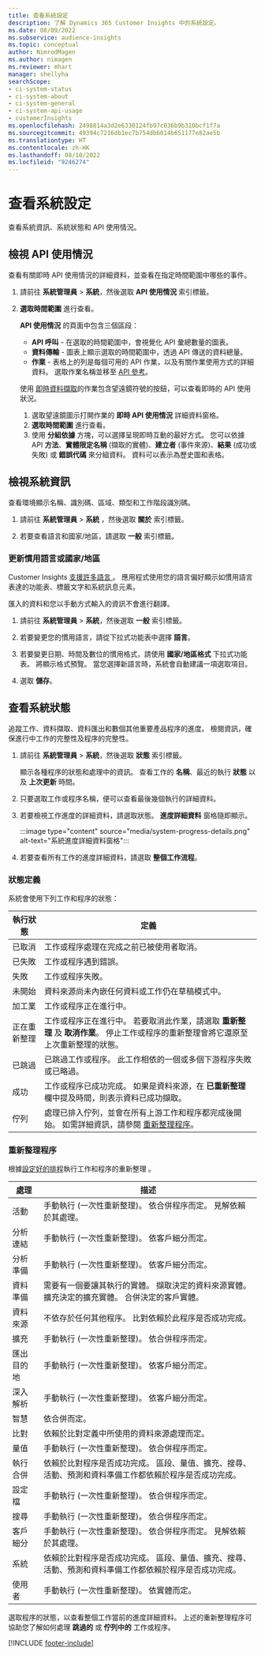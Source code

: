 ```yaml
---
title: 查看系統設定
description: 了解 Dynamics 365 Customer Insights 中的系統設定。
ms.date: 08/09/2022
ms.subservice: audience-insights
ms.topic: conceptual
author: NimrodMagen
ms.author: nimagen
ms.reviewer: mhart
manager: shellyha
searchScope:
- ci-system-status
- ci-system-about
- ci-system-general
- ci-system-api-usage
- customerInsights
ms.openlocfilehash: 2498814a3d2e6330124fb97c036b9b310bcf1f7a
ms.sourcegitcommit: 49394c7216db1ec7b754db6014b651177e82ae5b
ms.translationtype: HT
ms.contentlocale: zh-HK
ms.lasthandoff: 08/10/2022
ms.locfileid: "9246274"
---
```

# <a name="view-system-configuration"></a>查看系統設定

查看系統資訊、系統狀態和 API 使用情況。

## <a name="view-api-usage"></a>檢視 API 使用情況

查看有關即時 API 使用情況的詳細資料，並查看在指定時間範圍中哪些的事件。

1. 請前往 **系統管理員** > **系統**，然後選取 **API 使用情況** 索引標籤。

1. **選取時間範圍** 進行查看。

   **API 使用情況** 的頁面中包含三個區段：

   - **API 呼叫** - 在選取的時間範圍中，會視覺化 API 彙總數量的圖表。
   - **資料傳輸** - 圖表上顯示選取的時間範圍中，透過 API 傳送的資料總量。
   - **作業** - 表格上的列是每個可用的 API 作業，以及有關作業使用方式的詳細資料。 選取作業名稱並移至 [API 參考](https://developer.ci.ai.dynamics.com/api-details#api=CustomerInsights&operation=Get-all-instances)。

   使用 [即時資料擷取](real-time-data-ingestion.md)的作業包含望遠鏡符號的按鈕，可以查看即時的 API 使用狀況。

   1. 選取望遠鏡圖示打開作業的 **即時 API 使用情況** 詳細資料窗格。
   1. **選取時間範圍** 進行查看。
   1. 使用 **分組依據** 方塊，可以選擇呈現即時互動的最好方式。 您可以依據 API **方法**、**實體限定名稱** (擷取的實體)、**建立者** (事件來源)、**結果** (成功或失敗) 或 **錯誤代碼** 來分組資料。 資料可以表示為歷史圖和表格。

## <a name="view-system-information"></a>檢視系統資訊

查看環境顯示名稱、識別碼、區域、類型和工作階段識別碼。

1. 請前往 **系統管理員** > **系統** ，然後選取 **關於** 索引標籤。

1. 若要查看語言和國家/地區，請選取 **一般** 索引標籤。

### <a name="update-preferred-language-or-countryregion"></a>更新慣用語言或國家/地區

Customer Insights [支援許多語言 ](/dynamics365/get-started/availability)。 應用程式使用您的語言偏好顯示如慣用語言表達的功能表、標籤文字和系統訊息元素。

匯入的資料和您以手動方式輸入的資訊不會進行翻譯。

1. 請前往 **系統管理員** > **系統**，然後選取 **一般** 索引標籤。

1. 若要變更您的慣用語言，請從下拉式功能表中選擇 **語言**。

1. 若要變更日期、時間及數位的慣用格式，請使用 **國家/地區格式** 下拉式功能表。 將顯示格式預覽。 當您選擇新語言時，系統會自動建議一項選取項目。

1. 選取 **儲存**。

## <a name="view-system-status"></a>查看系統狀態

追蹤工作、資料擷取、資料匯出和數個其他重要產品程序的進度。 檢閱資訊，確保進行中工作的完整性及程序的完整性。

1. 請前往 **系統管理員** > **系統**，然後選取 **狀態** 索引標籤。

   顯示各種程序的狀態和處理中的資訊。 查看工作的 **名稱**、最近的執行 **狀態** 以及 **上次更新** 時間。

1. 只要選取工作或程序名稱，便可以查看最後幾個執行的詳細資料。

1. 若要檢視工作進度的詳細資料，請選取狀態。 **進度詳細資料** 窗格隨即顯示。

   :::image type="content" source="media/system-progress-details.png" alt-text="系統進度詳細資料窗格":::

1. 若要查看所有工作的進度詳細資料，請選取 **整個工作流程**。

### <a name="status-definitions"></a>狀態定義

系統會使用下列工作和程序的狀態：

|執行狀態  |定義  |
|---------|---------|
|已取消 |工作或程序處理在完成之前已被使用者取消。   |
|已失敗   |工作或程序遇到錯誤。         |
|失敗  |工作或程序失敗。  |
|未開始   |資料來源尚未內嵌任何資料或工作仍在草稿模式中。         |
|加工業  |工作或程序正在進行中。  |
|正在重新整理    |工作或程序正在進行中。 若要取消此作業，請選取 **重新整理** 及 **取消作業**。 停止工作或程序的重新整理會將它還原至上次重新整理的狀態。       |
|已跳過  |已跳過工作或程序。 此工作相依的一個或多個下游程序失敗或已略過。|
|成功  |工作或程序已成功完成。 如果是資料來源，在 **已重新整理** 欄中提及時間，則表示資料已成功擷取。|
|佇列 | 處理已排入佇列，並會在所有上游工作和程序都完成後開始。 如需詳細資訊，請參閱 [重新整理程序](#refresh-processes)。|

### <a name="refresh-processes"></a>重新整理程序

根據[設定好的排程](schedule-refresh.md)執行工作和程序的重新整理 。

|處理  |描述  |
|---------|---------|
|活動​​  |手動執行 (一次性重新整理)。 依合併程序而定。 見解依賴於其處理。|
|分析連結 |手動執行 (一次性重新整理)。 依客戶細分而定。  |
|分析準備 |手動執行 (一次性重新整理)。 依客戶細分而定。  |
|資料準備   |需要有一個要讓其執行的實體。 擷取決定的資料來源實體。 擴充決定的擴充實體。 合併決定的客戶實體。  |
|資料來源   |不依存於任何其他程序。 比對依賴於此程序是否成功完成。  |
|擴充   |手動執行 (一次性重新整理)。 依合併程序而定。 |
|匯出目的地 |手動執行 (一次性重新整理)。 依客戶細分而定。  |
|深入解析 |手動執行 (一次性重新整理)。 依客戶細分而定。  |
|智慧   |依合併而定。   |
|比對 |依賴於比對定義中所使用的資料來源處理而定。      |
|量值  |手動執行 (一次性重新整理)。 依合併程序而定。  |
|執行合併​​   |依賴於比對程序是否成功完成。 區段、量值、擴充、搜尋、活動、預測和資料準備工作都依賴於程序是否成功完成。   |
|設定檔   |手動執行 (一次性重新整理)。 依合併程序而定。 |
|搜尋​​   |手動執行 (一次性重新整理)。 依合併程序而定。 |
|客戶細分  |手動執行 (一次性重新整理)。 依合併程序而定。 見解依賴於其處理。|
|系統   |依賴於比對程序是否成功完成。 區段、量值、擴充、搜尋、活動、預測和資料準備工作都依賴於程序是否成功完成。   |
|使用者  |手動執行 (一次性重新整理)。 依實體而定。  |

選取程序的狀態，以查看整個工作當前的進度詳細資料。 上述的重新整理程序可協助您了解如何處理 **跳過的** 或 **佇列中的** 工作或程序。


[!INCLUDE [footer-include](includes/footer-banner.md)]
